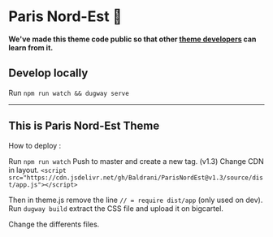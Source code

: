 # Paris Nord-Est 🧢

**We've made this theme code public so that other [theme developers](https://help.bigcartel.com/developers/themes/) can learn from it.** 

## Develop locally

Run `npm run watch && dugway serve`

---

## This is Paris Nord-Est Theme

How to deploy :

Run `npm run watch`
Push to master and create a new tag. (v1.3)
Change CDN in layout. `<script src="https://cdn.jsdelivr.net/gh/Baldrani/ParisNordEst@v1.3/source/dist/app.js"></script>`

Then in theme.js remove the line `// = require dist/app` (only used on dev).
Run `dugway build` extract the CSS file and upload it on bigcartel.

Change the differents files.